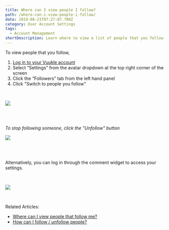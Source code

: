 ```yaml
---
title: Where can I view people I follow?
path: /where-can-i-view-people-i-follow/
date: 2019-08-21T07:27:07.780Z
category: User Account Settings
tags:
  - Account Management
shortDescription: Learn where to view a list of people that you follow
---
```

To view people that you follow,

1. [Log in to your Vuukle account](https://news.vuukle.com)
2. Select “Settings” from the avatar dropdown at the top right corner of the screen
3. Click the “Followers” tab from the left hand panel
4. Click "Switch to people you follow"

<br>

![](/img/people-i-follow.png)

<br>

<br>

_To stop following someone, click the "Unfollow" button_

![](/img/unfollow.png)

<br>

<br>

Alternatively, you can log in through the comment widget to access your settings.

<br>

![](/img/widget-settings.png)

<br>

Related Articles:

* [Where can I view people that follow me?](https://docs.vuukle.com/where-can-i-view-people-that-follow-me/)
* [How can I follow / unfollow people?](https://docs.vuukle.com/how-can-i-follow-unfollow-people/)
